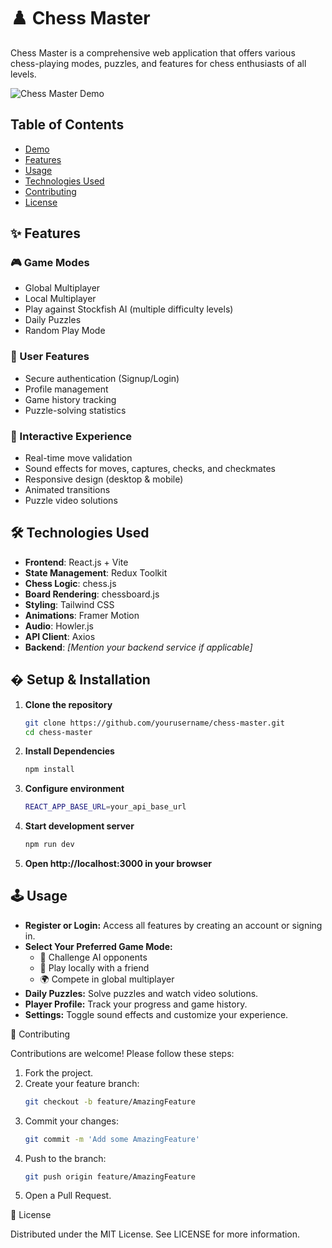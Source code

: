 # ♟️ Chess Master

Chess Master is a comprehensive web application that offers various chess-playing modes, puzzles, and features for chess enthusiasts of all levels.

![Chess Master Demo](https://chess-frontend-dun.vercel.app/chess.jpeg)

## Table of Contents

- [Demo](#demo)
- [Features](#features)
- [Usage](#usage)
- [Technologies Used](#technologies-used)
- [Contributing](#contributing)
- [License](#license)
  

## ✨ Features

### 🎮 Game Modes
- Global Multiplayer
- Local Multiplayer
- Play against Stockfish AI (multiple difficulty levels)
- Daily Puzzles
- Random Play Mode

### 👤 User Features
- Secure authentication (Signup/Login)
- Profile management
- Game history tracking
- Puzzle-solving statistics

### 🎨 Interactive Experience
- Real-time move validation
- Sound effects for moves, captures, checks, and checkmates
- Responsive design (desktop & mobile)
- Animated transitions
- Puzzle video solutions

## 🛠 Technologies Used

- **Frontend**: React.js + Vite
- **State Management**: Redux Toolkit
- **Chess Logic**: chess.js
- **Board Rendering**: chessboard.js
- **Styling**: Tailwind CSS
- **Animations**: Framer Motion
- **Audio**: Howler.js
- **API Client**: Axios
- **Backend**: *[Mention your backend service if applicable]*

## � Setup & Installation

1. **Clone the repository**
   ```bash
   git clone https://github.com/yourusername/chess-master.git
   cd chess-master
   
2. **Install Dependencies**
    ```bash
    npm install

3. **Configure environment**
    ```bash
    REACT_APP_BASE_URL=your_api_base_url

4. **Start development server**
     ```bash
     npm run dev

5. **Open http://localhost:3000 in your browser**

## 🕹 Usage

- **Register or Login:** Access all features by creating an account or signing in.
- **Select Your Preferred Game Mode:**
  - 🤖 Challenge AI opponents
  - 👥 Play locally with a friend
  - 🌍 Compete in global multiplayer
- **Daily Puzzles:** Solve puzzles and watch video solutions.
- **Player Profile:** Track your progress and game history.
- **Settings:** Toggle sound effects and customize your experience.
  

🤝 Contributing

Contributions are welcome! Please follow these steps:

1. Fork the project.
2. Create your feature branch:
   ```bash
   git checkout -b feature/AmazingFeature
3. Commit your changes:
   ```bash
   git commit -m 'Add some AmazingFeature'
4. Push to the branch:
    ```bash
    git push origin feature/AmazingFeature
5. Open a Pull Request.

📄 License

Distributed under the MIT License. See LICENSE for more information.
